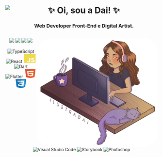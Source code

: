 <div align="center">
  <img align="left" height="100" src="https://i.imgur.com/x0gKW39.gif"/>
  <h1>✨ Oi, sou a Dai! ✨</h1>
  <h3>Web Developer Front-End e Digital Artist.</h3>
</div> 

##

 <img align="right" alt="Ilustradai-pic" width="400" style="border-radius:50px;" src="https://raw.githubusercontent.com/daiannecordeiro/daiannecordeiro/main/Gif%20personalizado.gif"/>

<div align="center" style="display: inline_block"> 
 <a href="https://www.instagram.com/ilustra.dai/" target="_blank"><img height="22" src="https://img.shields.io/badge/-Instagram-%23E4405F?style=for-the-badge&logo=instagram&logoColor=white" target="_blank"></a>
 <a href = "mailto:daianne.nc@gmail.com"><img height="22" src="https://img.shields.io/badge/-Gmail-%23333?style=for-the-badge&logo=gmail&logoColor=white" target="_blank"></a>
 <a href="https://www.linkedin.com/in/daiannecordeiro/" target="_blank"><img height="22" src="https://img.shields.io/badge/-LinkedIn-%230077B5?style=for-the-badge&logo=linkedin&logoColor=white" target="_blank"></a> 
 <a href="https://www.behance.net/ilustradai" target="_blank" ><img height="22" src="https://i.imgur.com/jn6Q1E4.jpg" target="_blank"></a> 
</div>

  <div align="center" style="display: inline_block"><br>
    <img alt="TypeScript" height="30" width="30" src="https://cdn.jsdelivr.net/gh/devicons/devicon/icons/typescript/typescript-original.svg" />         
    <img alt="React" height="30" width="30" src="https://cdn.jsdelivr.net/gh/devicons/devicon/icons/react/react-original.svg" />
    <img alt="JavaScript" height="30" width="40" src="https://raw.githubusercontent.com/devicons/devicon/master/icons/javascript/javascript-plain.svg" />
    <img height="30" alt="Dart" src="https://cdn.jsdelivr.net/gh/devicons/devicon/icons/dart/dart-original.svg" />
    <img height="30" alt="Flutter" src="https://cdn.jsdelivr.net/gh/devicons/devicon/icons/flutter/flutter-original.svg" />
    <img alt="HTML" height="30" width="40" src="https://raw.githubusercontent.com/devicons/devicon/master/icons/html5/html5-original.svg" />
    <img alt="CSS" height="30" width="40" src="https://raw.githubusercontent.com/devicons/devicon/master/icons/css3/css3-original.svg" />
    <img alt="Visual Studio Code" height="33" width="33" src="https://cdn.icon-icons.com/icons2/2107/PNG/512/file_type_vscode_icon_130084.png"/>  
    <img height="30" alt="Storybook" src="https://cdn.jsdelivr.net/gh/devicons/devicon/icons/storybook/storybook-original.svg" />    
    <img alt="Photoshop" height="30" width="40" src="https://cdn.jsdelivr.net/gh/devicons/devicon/icons/photoshop/photoshop-plain.svg" />
  </div>
